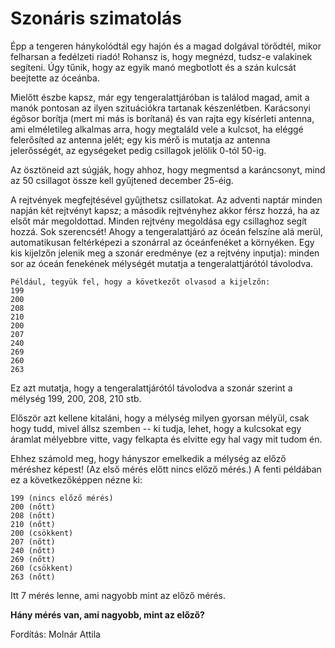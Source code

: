 # Szonáris szimatolás

Épp a tengeren hánykolódtál egy hajón és a magad dolgával törődtél, mikor felharsan a fedélzeti riadó! Rohansz is, hogy megnézd, tudsz-e valakinek segíteni. Úgy tűnik, hogy az egyik manó megbotlott és a szán kulcsát beejtette az óceánba.

Mielőtt észbe kapsz, már egy tengeralattjáróban is találod magad, amit a manók pontosan az ilyen szituációkra tartanak készenlétben. Karácsonyi égősor borítja (mert mi más is borítaná) és van rajta egy kísérleti antenna, ami elméletileg alkalmas arra, hogy megtaláld vele a kulcsot, ha eléggé felerősíted az antenna jelét; egy kis mérő is mutatja az antenna jelerősségét, az egységeket pedig csillagok jelölik 0-tól 50-ig.

Az ösztöneid azt súgják, hogy ahhoz, hogy megmentsd a karáncsonyt, mind az 50 csillagot össze kell gyűjtened december 25-éig.

A rejtvények megfejtésével gyűjthetsz csillatokat. Az adventi naptár minden napján két rejtvényt kapsz; a második rejtvényhez akkor férsz hozzá, ha az elsőt már megoldottad. Minden rejtvény megoldása egy csillaghoz segít hozzá. Sok szerencsét! 
Ahogy a tengeralattjáró az óceán felszíne alá merül, automatikusan feltérképezi a szonárral az óceánfenéket a környéken. Egy kis kijelzőn jelenik meg a szonár eredménye (ez a rejtvény inputja): minden sor az óceán fenekének mélységét mutatja a tengeralattjárótól távolodva.

```
Például, tegyük fel, hogy a következőt olvasod a kijelzőn:
199
200
208
210
200
207
240
269
260
263
```

Ez azt mutatja, hogy a tengeralattjárótól távolodva a szonár szerint a mélység 199, 200, 208, 210 stb.

Először azt kellene kitaláni, hogy a mélység milyen gyorsan mélyül, csak hogy tudd, mivel állsz szemben -- ki tudja, lehet, hogy a kulcsokat egy áramlat mélyebbre vitte, vagy felkapta és elvitte egy hal vagy mit tudom én.

Ehhez számold meg, hogy hányszor emelkedik a mélység az előző méréshez képest! (Az első mérés előtt nincs előző mérés.) A fenti példában ez a következőképpen nézne ki:

```
199 (nincs előző mérés)
200 (nőtt)
208 (nőtt)
210 (nőtt)
200 (csökkent)
207 (nőtt)
240 (nőtt)
269 (nőtt)
260 (csökkent)
263 (nőtt)
```

Itt 7 mérés lenne, ami nagyobb mint az előző mérés.

**Hány mérés van, ami nagyobb, mint az előző?**

Fordítás: Molnár Attila
